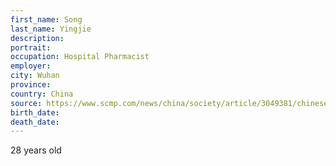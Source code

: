 ```yaml
---
first_name: Song
last_name: Yingjie
description: 
portrait: 
occupation: Hospital Pharmacist
employer: 
city: Wuhan
province: 
country: China
source: https://www.scmp.com/news/china/society/article/3049381/chinese-hospital-pharmacist-28-dies-after-10-straight-days
birth_date: 
death_date: 
---
```


28 years old